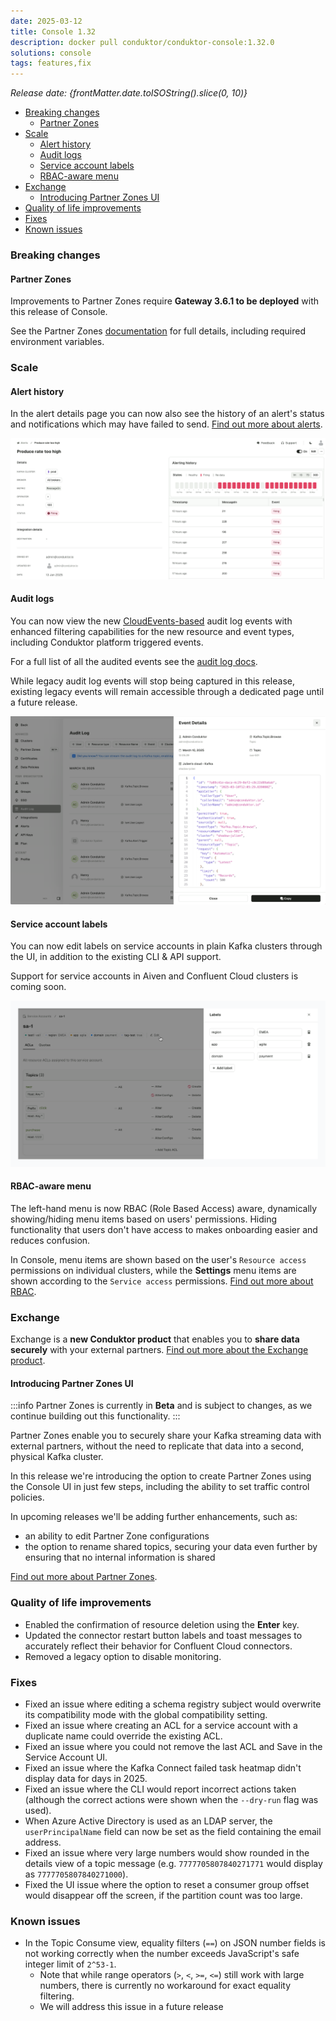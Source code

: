 ```yaml
---
date: 2025-03-12
title: Console 1.32
description: docker pull conduktor/conduktor-console:1.32.0
solutions: console
tags: features,fix
---
```


*Release date: {frontMatter.date.toISOString().slice(0, 10)}*

- [Breaking changes](#breaking-changes)
  - [Partner Zones](#partner-zones)
- [Scale](#scale)
  - [Alert history](#alert-history)
  - [Audit logs](#audit-logs)
  - [Service account labels](#service-account-labels)
  - [RBAC-aware menu](#rbac-aware-menu)
- [Exchange](#exchange)
  - [Introducing Partner Zones UI](#introducing-partner-zones-ui)
- [Quality of life improvements](#quality-of-life-improvements)
- [Fixes](#fixes)
- [Known issues](#known-issues)

### Breaking changes

#### Partner Zones
Improvements to Partner Zones require **Gateway 3.6.1 to be deployed** with this release of Console.

See the Partner Zones [documentation](/platform/navigation/partner-zones) for full details, including required environment variables.

### Scale

#### Alert history

In the alert details page you can now also see the history of an alert's status and notifications which may have failed to send. [Find out more about alerts](/platform/navigation/settings/alerts).

![Alert details page. The left-hand side lists alert properties like name and description. The right-hand side displays a heatmap-style chart with red and grey squares indicating alert health and a table below listing recent alert notifications.](/images/changelog/platform/v32/alert-details.png)


#### Audit logs

You can now view the new [CloudEvents-based](https://github.com/cloudevents/spec/blob/main/cloudevents/spec.md) audit log events with enhanced filtering capabilities for the new resource and event types, including Conduktor platform triggered events. 

For a full list of all the audited events see the [audit log docs](/platform/navigation/settings/audit-log/).

While legacy audit log events will stop being captured in this release, existing legacy events will remain accessible through a dedicated page until a future release.

![The audit log settings page shows a list of audit log events, with a drawer showing details of an event](/images/changelog/platform/v32/audit-log-settings.png)

#### Service account labels

You can now edit labels on service accounts in plain Kafka clusters through the UI, in addition to the existing CLI & API support.

Support for service accounts in Aiven and Confluent Cloud clusters is coming soon.

![The service account details page shows labels underneath the service account name heading. Next to existing labels there is an edit button which you can click to open a drawer with a form to add and edit labels](/images/changelog/platform/v32/edit-service-account-labels.png)

#### RBAC-aware menu

The left-hand menu is now RBAC (Role Based Access) aware, dynamically showing/hiding menu items based on users' permissions. Hiding functionality that users don't have access to makes onboarding easier and reduces confusion.

In Console, menu items are shown based on the user's `Resource access` permissions on individual clusters, while the **Settings** menu items are shown according to the `Service access` permissions. [Find out more about RBAC](/platform/navigation/settings/rbac).


### Exchange

Exchange is a **new Conduktor product** that enables you to **share data securely** with your external partners. [Find out more about the Exchange product](https://conduktor.io/exchange).

#### Introducing Partner Zones UI

:::info
Partner Zones is currently in **Beta** and is subject to changes, as we continue building out this functionality.
:::

Partner Zones enable you to securely share your Kafka streaming data with external partners, without the need to replicate that data into a second, physical Kafka cluster.

In this release we're introducing the option to create Partner Zones using the Console UI in just few steps, including the ability to set traffic control policies.

In upcoming releases we'll be adding further enhancements, such as:
- an ability to edit Partner Zone configurations
- the option to rename shared topics, securing your data even further by ensuring that no internal information is shared

[Find out more about Partner Zones](/platform/navigation/partner-zones).

### Quality of life improvements

- Enabled the confirmation of resource deletion using the **Enter** key.
- Updated the connector restart button labels and toast messages to accurately reflect their behavior for Confluent Cloud connectors.
- Removed a legacy option to disable monitoring.

### Fixes

- Fixed an issue where editing a schema registry subject would overwrite its compatibility mode with the global compatibility setting.
- Fixed an issue where creating an ACL for a service account with a duplicate name could override the existing ACL.
- Fixed an issue where you could not remove the last ACL and Save in the Service Account UI.
- Fixed an issue where the Kafka Connect failed task heatmap didn't display data for days in 2025.
- Fixed an issue where the CLI would report incorrect actions taken (although the correct actions were shown when the `--dry-run` flag was used).
- When Azure Active Directory is used as an LDAP server, the `userPrincipalName` field can now be set as the field containing the email address.
- Fixed an issue where very large numbers would show rounded in the details view of a topic message (e.g. `7777705807840271771` would display as `7777705807840271000`).
- Fixed the UI issue where the option to reset a consumer group offset would disappear off the screen, if the partition count was too large.

### Known issues
- In the Topic Consume view, equality filters (`==`) on JSON number fields is not working correctly when the number exceeds JavaScript's safe integer limit of `2^53-1`.
  - Note that while range operators (`>`, `<`, `>=`, `<=`) still work with large numbers, there is currently no workaround for exact equality filtering.
  - We will address this issue in a future release
